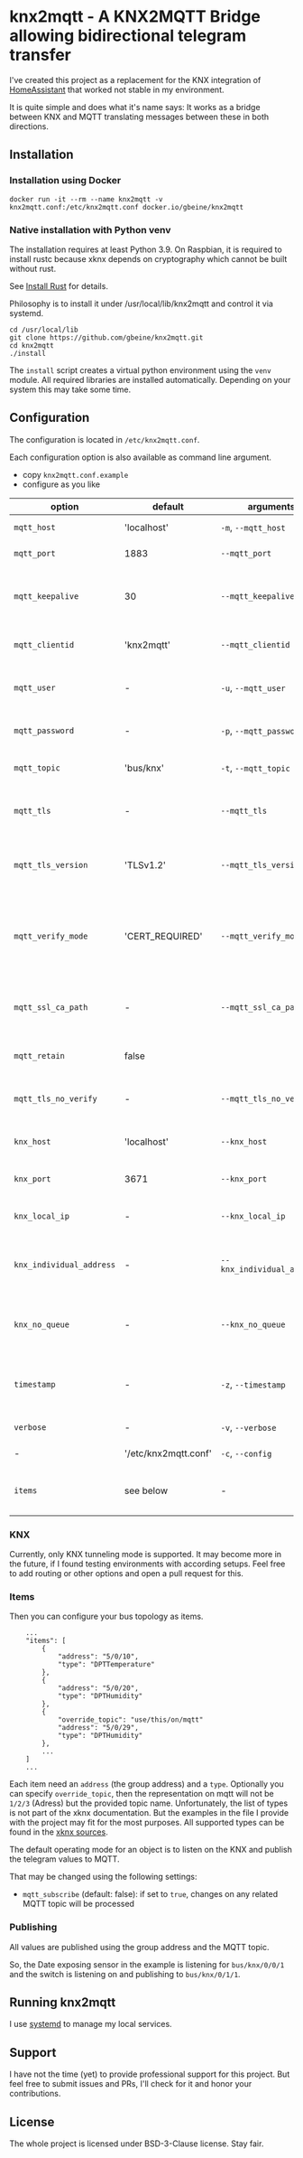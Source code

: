 # knx2mqtt - A KNX2MQTT Bridge allowing bidirectional telegram transfer

I've created this project as a replacement for the KNX integration of [HomeAssistant](https://home-assistant.io/) that worked not stable in my environment.

It is quite simple and does what it's name says: It works as a bridge between KNX and MQTT translating messages between these in both directions.

## Installation

### Installation using Docker

```
docker run -it --rm --name knx2mqtt -v knx2mqtt.conf:/etc/knx2mqtt.conf docker.io/gbeine/knx2mqtt
```

### Native installation with Python venv

The installation requires at least Python 3.9.
On Raspbian, it is required to install rustc because xknx depends on cryptography which cannot be built without rust.

See [Install Rust](https://www.rust-lang.org/tools/install) for details.

Philosophy is to install it under /usr/local/lib/knx2mqtt and control it via systemd.

```
cd /usr/local/lib
git clone https://github.com/gbeine/knx2mqtt.git
cd knx2mqtt
./install
```

The `install` script creates a virtual python environment using the `venv` module.
All required libraries are installed automatically.
Depending on your system this may take some time.

## Configuration

The configuration is located in `/etc/knx2mqtt.conf`.

Each configuration option is also available as command line argument.

- copy `knx2mqtt.conf.example`
- configure as you like

| option                   | default              | arguments                  | comment                                                                                |
|--------------------------|----------------------|----------------------------|----------------------------------------------------------------------------------------|
| `mqtt_host`              | 'localhost'          | `-m`, `--mqtt_host`        | The hostname of the MQTT server.                                                       |
| `mqtt_port`              | 1883                 | `--mqtt_port`              | The port of the MQTT server.                                                           |
| `mqtt_keepalive`         | 30                   | `--mqtt_keepalive`         | The keep alive interval for the MQTT server connection in seconds.                     |
| `mqtt_clientid`          | 'knx2mqtt'           | `--mqtt_clientid`          | The clientid to send to the MQTT server.                                               |
| `mqtt_user`              | -                    | `-u`, `--mqtt_user`        | The username for the MQTT server connection.                                           |
| `mqtt_password`          | -                    | `-p`, `--mqtt_password`    | The password for the MQTT server connection.                                           |
| `mqtt_topic`             | 'bus/knx'            | `-t`, `--mqtt_topic`       | The topic to publish MQTT message.                                                     |
| `mqtt_tls`               | -                    | `--mqtt_tls`               | Use SSL/TLS encryption for MQTT connection.                                            |
| `mqtt_tls_version`       | 'TLSv1.2'            | `--mqtt_tls_version`       | The TLS version to use for MQTT. One of TLSv1, TLSv1.1, TLSv1.2.                       |
| `mqtt_verify_mode`       | 'CERT_REQUIRED'      | `--mqtt_verify_mode`       | The SSL certificate verification mode. One of CERT_NONE, CERT_OPTIONAL, CERT_REQUIRED. |
| `mqtt_ssl_ca_path`       | -                    | `--mqtt_ssl_ca_path`       | The SSL certificate authority file to verify the MQTT server.                          |
| `mqtt_retain`            | false                |                            | Retain messages published on mqtt                                                      |
| `mqtt_tls_no_verify`     | -                    | `--mqtt_tls_no_verify`     | Do not verify SSL/TLS constraints like hostname.                                       |
| `knx_host`               | 'localhost'          | `--knx_host`               | The address of the KNX tunnel device.                                                  |
| `knx_port`               | 3671                 | `--knx_port`               | The port of the KNX tunnel device.                                                     |
| `knx_local_ip`           | -                    | `--knx_local_ip`           | The ip address of the system that connects to KNX.                                     |
| `knx_individual_address` | -                    | `--knx_individual_address` | The group address of the system that send telegrams to KNX.                            |
| `knx_no_queue`           | -                    | `--knx_no_queue`           | Workaround for scheduling problems of XKNX telegram queue.                             |
| `timestamp`              | -                    | `-z`, `--timestamp`        | Publish timestamps for all topics, e.g. for monitoring purposes.                       |
| `verbose`                | -                    | `-v`, `--verbose`          | Be verbose while running.                                                              |
| -                        | '/etc/knx2mqtt.conf' | `-c`, `--config`           | The path to the config file.                                                           |
| `items`                  | see below            | -                          | The configuration for the items on the KNX bus.                                        |

### KNX

Currently, only KNX tunneling mode is supported.
It may become more in the future, if I found testing environments with according setups.
Feel free to add routing or other options and open a pull request for this.

### Items

Then you can configure your bus topology as items.

```
    ...
    "items": [
        {
            "address": "5/0/10",
            "type": "DPTTemperature"
        },
        {
            "address": "5/0/20",
            "type": "DPTHumidity"
        },
        {
            "override_topic": "use/this/on/mqtt"
            "address": "5/0/29",
            "type": "DPTHumidity"
        },
        ...
    ]
    ...
```

Each item need an `address` (the group address) and a `type`.
Optionally you can specify `override_topic`, then the representation on mqtt will not be `1/2/3` (Adress) but the provided topic name.
Unfortunately, the list of types is not part of the xknx documentation.
But the examples in the file I provide with the project may fit for the most purposes.
All supported types can be found in the [xknx sources](https://github.com/XKNX/xknx/blob/main/xknx/dpt/__init__.py).

The default operating mode for an object is to listen on the KNX and publish the telegram values to MQTT.

That may be changed using the following settings:

* `mqtt_subscribe` (default: false): if set to `true`, changes on any related MQTT topic will be processed

### Publishing

All values are published using the group address and the MQTT topic.

So, the Date exposing sensor in the example is listening for `bus/knx/0/0/1` and the switch is listening on and publishing to `bus/knx/0/1/1`.

## Running knx2mqtt

I use [systemd](https://systemd.io/) to manage my local services.

## Support

I have not the time (yet) to provide professional support for this project.
But feel free to submit issues and PRs, I'll check for it and honor your contributions.

## License

The whole project is licensed under BSD-3-Clause license. Stay fair.
